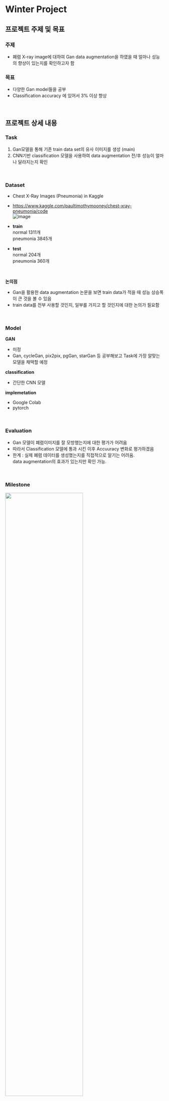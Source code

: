 # Winter Project

## 프로젝트 주제 및 목표  
### 주제
- 폐렴 X-ray image에 대하여 Gan data augmentation을 하였을 때 얼마나 성능의 향상이 있는지를 확인하고자 함  

### 목표
- 다양한 Gan model들을 공부
- Classification accuracy 에 있어서 3% 이상 향상

<br>

## 프로젝트 상세 내용 
### Task
 1. Gan모델을 통해 기존 train data set의 유사 이미지를 생성 (main)
 2. CNN기반 classification 모델을 사용하여 data augmentation 전/후 성능이 얼마나 달라지는지 확인

<br>

### Dataset
 - Chest X-Ray Images (Pneumonia) in Kaggle  
 - https://www.kaggle.com/paultimothymooney/chest-xray-pneumonia/code  
![image](https://user-images.githubusercontent.com/92671224/150946550-51191c17-0403-4b15-b481-887c29851690.png)  

 - **train**   
    normal 1311개  
    pneumonia 3845개  
 - **test**   
    normal 204개  
    pneumonia 360개  
    
    <br>
    
 **논의점** 
  - Gan을 활용한 data augmentation 논문을 보면 train data가 적을 때 성능 상승폭이 큰 것을 볼 수 있음  
  - train data를 전부 사용할 것인지, 일부를 가지고 할 것인지에 대한 논의가 필요함  

<br>

### Model  
 **GAN**  
 - 미정   
 - Gan, cycleGan, pix2pix, pgGan, starGan 등 공부해보고 Task에 가장 알맞는 모델을 채택할 예정  

 **classification**  
 - 간단한 CNN 모델

 **implemetation**  
 - Google Colab  
 - pytorch  

<br>

### Evaluation
 - Gan 모델이 폐렴이미지를 잘 모방했는지에 대한 평가가 어려움
 - 따라서 Classification 모델에 통과 시킨 이후 Accuuracy 변화로 평가하겠음
 - 한계 : 실제 폐렴 데이터를 생성했는지를 직접적으로 알기는 어려움.   
          data augmentation의 효과가 있는지만 확인 가능.
          
<br>

### Milestone  
<img src="https://user-images.githubusercontent.com/92671224/150964739-c9cb1aae-bcc9-402a-b7da-7d48814bc8f0.png"  width=70% height=70%/>   

<br>

### 220207 중간발표   
 **Model selection**   
 - X-ray image augmentation에 적합한 Gan model 선정   
 - non-paired image   
 - non-conditional Gan   

 <br>

 **DCGAN**   
 - generator와 discriminator에 CNN을 적용   
 - 기존의 학습에 불안정한 부분을 해결 > 대부분의 상황에서 안정적인 학습 가능   
 - BLACK BOX   
  ![image](https://user-images.githubusercontent.com/92671224/152782717-0237daa2-eabb-4db8-afc1-fe4339863293.png)   

 - Discriminator에 학습을 시킨 결과, 필터에서 침대나 창문같이 침실의 특정 부분에서 활성화 되는 필터들을 발견   
 - X-ray 이미지에서 어떤 부분을 보고 이런 이미지를 만들어 냈는지에 대해 확인할 수 있을 것으로 기대 (잘 될지는 모르겠음)   

 <br>

 **현재진행**   
 - DCGAN pytorch tutorial 코드 이해   
 https://pytorch.org/tutorials/beginner/dcgan_faces_tutorial.html   
 
 <br>
 
 **Future plan**   
 - 모델 구현 및 augmentation한 X-ray image 생성   
 
 <br>
 
 **논의점**   
 - GAN이라는 model 자체가 많은 학습데이터가 있어야 유의미한 data를 뽑을 수 있음   
 - 과연 GAN augmentation이 실제 사용할만한 가치가 있는지 의문   
 - 하지만 일단 계속해서 진행할 예정   

<br>

### 220214 중간발표   
![image](https://user-images.githubusercontent.com/92671224/153860175-992bae10-c6cd-469f-ad0e-0d06f175e3eb.png)   

![image](https://user-images.githubusercontent.com/92671224/153860205-3c6fcaf2-9215-4f35-887d-4a96baa73994.png)   

![image](https://user-images.githubusercontent.com/92671224/153860244-d12e8e6f-8722-4041-b1e7-3ebb27945234.png)   




